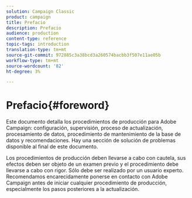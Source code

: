 ```yaml
---
solution: Campaign Classic
product: campaign
title: Prefacio
description: Prefacio
audience: production
content-type: reference
topic-tags: introduction
translation-type: tm+mt
source-git-commit: 972885c3a38bcd3a260574bacbb3f507e11ae05b
workflow-type: tm+mt
source-wordcount: '82'
ht-degree: 3%

---
```



# Prefacio{#foreword}

Este documento detalla los procedimientos de producción para Adobe Campaign: configuración, supervisión, proceso de actualización, procesamiento de datos, procedimiento de mantenimiento de la base de datos y recomendaciones. Hay una sección de solución de problemas disponible al final de este documento.

Los procedimientos de producción deben llevarse a cabo con cautela, sus efectos deben ser objeto de un examen previo y el procedimiento debe llevarse a cabo con rigor. Sólo debe ser realizado por un usuario experto. Recomendamos encarecidamente ponerse en contacto con Adobe Campaign antes de iniciar cualquier procedimiento de producción, especialmente los pasos posteriores a la actualización.
